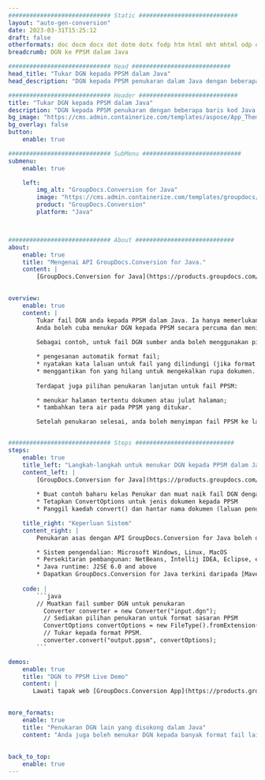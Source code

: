 ```yaml
---
############################# Static ############################
layout: "auto-gen-conversion"
date: 2023-03-31T15:25:12
draft: false
otherformats: doc docm docx dot dotm dotx fodp htm html mht mhtml odp odt otp pot potm potx pps ppsm ppsx ppt pptm pptx rtf
breadcrumb: DGN ke PPSM dalam Java

############################# Head ############################
head_title: "Tukar DGN kepada PPSM dalam Java"
head_description: "DGN kepada PPSM penukaran dalam Java dengan beberapa baris kod. Tukar lebih 160 format fail menggunakan API penukaran dokumen GroupDocs untuk Java"

############################# Header ############################
title: "Tukar DGN kepada PPSM dalam Java"
description: "DGN kepada PPSM penukaran dengan beberapa baris kod Java."
bg_image: "https://cms.admin.containerize.com/templates/aspose/App_Themes/V3/images/bg/header1.png"
bg_overlay: false
button:
    enable: true

############################# SubMenu ############################
submenu:
    enable: true

    left:
        img_alt: "GroupDocs.Conversion for Java"
        image: "https://cms.admin.containerize.com/templates/groupdocs/images/product-logos/90x90-noborder/groupdocs-conversion-java.png"
        product: "GroupDocs.Conversion"
        platform: "Java"



############################# About ############################
about:
    enable: true
    title: "Mengenai API GroupDocs.Conversion for Java."
    content: |
        [GroupDocs.Conversion for Java](https://products.groupdocs.com/conversion/java/) ialah API penukaran format fail lanjutan untuk menukar antara imej popular dan format dokumen seperti Microsoft Office, OpenDocument, PDF, HTML, e-mel, CAD. dan banyak lagi dengan hanya beberapa baris kod. API asli secara automatik mengesan format dokumen asal dan menawarkan banyak pilihan untuk menyesuaikan dokumen yang ditukar. Bersama-sama dengan fungsi mengekstrak maklumat daripada dokumen, ia juga menyokong caching hasil penukaran ke cakera tempatan secara lalai. Walau bagaimanapun, sebarang jenis storan cache boleh disokong dengan melaksanakan antara muka yang sesuai - Amazon S3, Dropbox, Google Drive, Windows Azure, Reddis atau mana-mana yang lain.
    

overview:
    enable: true
    content: |
        Tukar fail DGN anda kepada PPSM dalam Java. Ia hanya memerlukan beberapa baris kod Java pada mana-mana platform pilihan anda, seperti Windows, Linux, macOS.
        Anda boleh cuba menukar DGN kepada PPSM secara percuma dan menilai kualiti hasil penukaran. Bersama-sama dengan skrip penukaran fail mudah, anda boleh mencuba pilihan yang lebih canggih untuk memuatkan fail sumber DGN dan menyimpan output PPSM. 
        
        Sebagai contoh, untuk fail DGN sumber anda boleh menggunakan pilihan pemuatan berikut:

        * pengesanan automatik format fail;
        * nyatakan kata laluan untuk fail yang dilindungi (jika format fail menyokongnya);
        * menggantikan fon yang hilang untuk mengekalkan rupa dokumen.
        
        Terdapat juga pilihan penukaran lanjutan untuk fail PPSM:

        * menukar halaman tertentu dokumen atau julat halaman;
        * tambahkan tera air pada PPSM yang ditukar.

        Setelah penukaran selesai, anda boleh menyimpan fail PPSM ke laluan fail setempat anda atau ke mana-mana storan pihak ketiga seperti FTP, Amazon S3, Google Drive, Dropbox dll. Sila ambil perhatian - untuk menukar DGN kepada PPSM, anda tidak perlu memasang sebarang perisian tambahan, seperti MS Office, Open Office, Adobe Acrobat Reader dsb.


############################# Steps ############################
steps:
    enable: true
    title_left: "Langkah-langkah untuk menukar DGN kepada PPSM dalam Java"
    content_left: |
        [GroupDocs.Conversion for Java](https://products.groupdocs.com/conversion/java/) membenarkan pembangun menukar fail DGN kepada PPSM dengan mudah dengan beberapa baris kod.
        
        * Buat contoh baharu kelas Penukar dan muat naik fail DGN dengan laluan penuh
        * Tetapkan ConvertOptions untuk jenis dokumen kepada PPSM
        * Panggil kaedah convert() dan hantar nama dokumen (laluan penuh) dan format (PPSM) sebagai parameter

    title_right: "Keperluan Sistem"
    content_right: |
        Penukaran asas dengan API GroupDocs.Conversion for Java boleh dilakukan dengan hanya beberapa baris kod. API kami disokong pada semua platform dan sistem pengendalian utama. Sebelum melaksanakan kod di bawah, pastikan anda mempunyai prasyarat berikut dipasang pada sistem anda.

        * Sistem pengendalian: Microsoft Windows, Linux, MacOS
        * Persekitaran pembangunan: NetBeans, Intellij IDEA, Eclipse, etc.
        * Java runtime: J2SE 6.0 and above
        * Dapatkan GroupDocs.Conversion for Java terkini daripada [Maven](https://repository.groupdocs.com/webapp/#/artifacts/browse/tree/General/repo/com/groupdocs/groupdocs-conversion)
         
    code: |
        ```java    
        // Muatkan fail sumber DGN untuk penukaran
          Converter converter = new Converter("input.dgn");
          // Sediakan pilihan penukaran untuk format sasaran PPSM
          ConvertOptions convertOptions = new FileType().fromExtension("ppsm").getConvertOptions();
          // Tukar kepada format PPSM.
          converter.convert("output.ppsm", convertOptions);
        ```

demos:
    enable: true
    title: "DGN to PPSM Live Demo"
    content: |
       Lawati tapak web [GroupDocs.Conversion App](https://products.groupdocs.app/conversion/family) kami dan cuba DGN kepada PPSM penukaran sekarang. Demo percuma mempunyai faedah berikut
          

more_formats:
    enable: true
    title: "Penukaran DGN lain yang disokong dalam Java"
    content: "Anda juga boleh menukar DGN kepada banyak format fail lain. Sila lihat senarai di bawah."
       
       
back_to_top:
    enable: true
---
```

